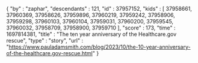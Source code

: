 {
  "by" : "zaphar",
  "descendants" : 121,
  "id" : 37957152,
  "kids" : [ 37958661, 37960369, 37958626, 37959896, 37960219, 37959242, 37958906, 37959298, 37960103, 37960104, 37959031, 37960200, 37959545, 37960032, 37958709, 37958900, 37959710 ],
  "score" : 173,
  "time" : 1697814381,
  "title" : "The ten year anniversary of the Healthcare.gov rescue",
  "type" : "story",
  "url" : "https://www.pauladamsmith.com/blog/2023/10/the-10-year-anniversary-of-the-healthcare.gov-rescue.html"
}
